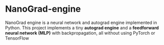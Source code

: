 # NanoGrad-engine
NanoGrad engine is a neural network and autograd engine implemented in Python. This project implements a tiny **autograd engine** and a **feedforward neural network (MLP)** with backpropagation, all without using PyTorch or TensorFlow
